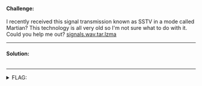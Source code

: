 #### Challenge:

I recently received this signal transmission known as SSTV in a mode called Martian? This technology is all very old so I'm not sure what to do with it. Could you help me out? [signals.wav.tar.lzma](./signals.wav.tar.lzma ":ignore")

---

#### Solution:

```bash

```

---

<details><summary>FLAG:</summary>

```

```

</details>
<br/>

